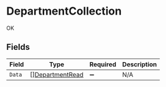 # DepartmentCollection

OK


## Fields

| Field                                                     | Type                                                      | Required                                                  | Description                                               |
| --------------------------------------------------------- | --------------------------------------------------------- | --------------------------------------------------------- | --------------------------------------------------------- |
| `Data`                                                    | [][DepartmentRead](../../models/shared/departmentread.md) | :heavy_minus_sign:                                        | N/A                                                       |